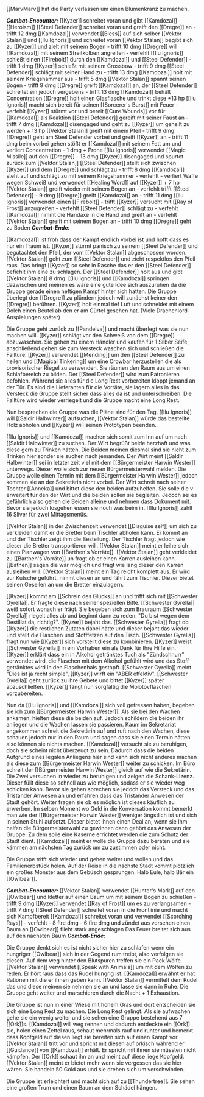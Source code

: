 [[MarvMarv]] hat die Party verlassen um einen Blumenkranz zu machen.

***Combat-Encounter:***
[[Kyzer]] schreitet voran und gibt [[Kamdozal]] [[Heroism]]
[[Steel Defender]] schreitet voran und greift den [[Dregre]] an - trifft 12 dmg
[[Kamdozal]] verwendet [[Bless]] auf sich selber [[Vektor Stalan]] und [[Ilu Ignoris]] und schreitet voran
[[Vektor Stalan]] begibt sich zu [[Kyzer]] und zielt mit seinem Bogen - trifft 10 dmg
[[Dregre]] will [[Kamdozal]] mit seinem Streitkolben angreifen - verfehlt
[[Ilu Ignoris]] schießt einen [[Firebolt]] durch den [[Kamdozal]] und [[Steel Defender]] - trifft 1 dmg
[[Kyzer]] schießt mit seinem Crossbow - trifft 9 dmg
[[Steel Defender]] schlägt mit seiner Hand zu - trifft 13 dmg
[[Kamdozal]] holt mit seinem Kriegshammer aus - trifft 5 dmg
[[Vektor Stalan]] spannt seinen Bogen - trifft 9 dmg
[[Dregre]] greift [[Kamdozal]] an, der [[Steel Defender]] schreitet ein jedoch vergebens - trifft 13 dmg
[[Kamdozal]] behält Concentration
[[Dregre]] holt einen Glasflasche und trinkt diese +13 hp
[[Ilu Ignoris]] macht sich bereit für seinen [[Sorcerer's Burst]] mit Feuer - verfehlt
[[Kyzer]] stürmt vor und bereit [[Cure Wounds]] vor für [[Kamdozal]] als Reaktion
[[Steel Defender]] gereift mit seiner Faust an - trifft 7 dmg
[[Kamdozal]] disengaged und geht zu [[Kyzer]] um geheilt zu werden + 13 hp
[[Vektor Stalan]] greift mit einem Pfeil - trifft 9 dmg
[[Dregre]] geht am Steel Defender vorbei und greift [[Kyzer]] an - trifft 11 dmg
beim vorbei gehen stößt er [[Kamdozal]] mit seinem Fett um und verliert Concentration - 1 dmg + Prone
[[Ilu Ignoris]] verwendet [[Magic Missile]] auf den [[Dregre]] - 13 dmg
[[Kyzer]] disengaged und spurtet zurück zum [[Vektor Stalan]]
[[Steel Defender]] stellt sich zwischen [[Kyzer]] und dem [[Dregre]] und schlägt zu - trifft 8 dmg
[[Kamdozal]] steht auf und schlägt zu mit seinem Kriegshammer - verfehlt - verliert Waffe wegen Schweiß und verwendet [[Healing Word]] auf [[Kyzer]] + 7 hp
[[Vektor Stalan]] greift wieder mit seinem Bogen an - verfehlt
trifft [[Steel Defender]] - 9 dmg
[[Dregre]] greift [[Kamdozal]] an - trifft 11 dmg
[[Ilu Ignoris]] verwendet einen [[Firebolt]] - trifft 
[[Kyzer]] versucht mit [[Ray of Frost]] anzugreifen - verfehlt
[[Steel Defender]] schlägt zu - verfehlt
[[Kamdozal]] nimmt die Handaxe in die Hand und greift an - verfehlt
[[Vektor Stalan]] greift mit seinem Bogen an - trifft 10 dmg
[[Dregre]] geht zu Boden
***Combat-Ende:***

[[Kamdozal]] ist froh dass der Kampf endlich vorbei ist und hofft dass es nur ein Traum ist. [[Kyzer]] stürmt panisch zu seinem [[Steel Defender]] und begutachtet den Pfeil, der vom [[Vektor Stalan]] abgeschossen worden. [[Vektor Stalan]] geht zum [[Steel Defender]] und zieht respektlos den Pfeil raus. Das bringt [[Kyzer]] so sehr in Rasche das er den [[Steel Defender]] befiehlt ihm eine zu schlagen. Der [[Steel Defender]] holt aus und gibt [[Vektor Stalan]] 8 dmg. [[Ilu Ignoris]] und [[Kamdozal]] springen dazwischen und meinen es wäre eine gute Idee sich auszuruhen da die Gruppe gerade einen heftigen Kampf hinter sich hatten. Die Gruppe überlegt den [[Dregre]] zu plündern jedoch will zunächst keiner den [[Dregre]] berühren. [[Kyzer]] holt einmal tief Luft und schneidet mit einem Dolch einen Beutel ab den er am Gürtel gesehen hat. (Viele Drachenlord Anspielungen später)

Die Gruppe geht zurück zu [[Pandelva]] und macht überlegt was sie nun machen will. [[Kyzer]] schlägt vor den Schweiß von dem [[Dregre]] abzuwaschen. Sie gehen zu einem Händler und kaufen für 1 Silber Seife, anschließend gehen sie zum Versteck waschen sich und schließen die Falltüre. [[Kyzer]] verwendet [[Mending]] um den [[Steel Defender]] zu heilen und [[Magical Tinkering]] um eine Crowbar herzustellen die als provisorischer Riegel zu verwenden. Sie räumen den Raum aus um einen Schlafbereich zu bilden. Der [[Steel Defender]] wird zum Patronieren befohlen. Während sie alles für die Long Rest vorbereiten kloppt jemand an der Tür. Es sind die Lieferanten für die Vorräte, sie lagern alles in das Versteck die Gruppe stellt sicher dass alles da ist und unterschreiben. Die Falltüre wird wieder verriegelt und die Gruppe macht eine Long Rest.

Nun besprechen die Gruppe was die Pläne sind für den Tag. [[Ilu Ignoris]] will [[Saldir Halbwinter]] aufsuchen, [[Vektor Stalan]] würde das bestellte Holz abholen und [[Kyzer]] will seinen Prototypen beenden.

[[Ilu Ignoris]] und [[Kamdozal]] machen sich somit zum Inn auf um nach [[Saldir Halbwinter]] zu suchen. Der Wirt begrüßt beide herzhaft und was diese gern zu Trinken hätten. Die Beiden meinen diesmal sind sie nicht zum Trinken hier sonder sie suchen nach jemanden. Der Wirt meint [[Saldir Halbwinter]] sei in letzter zeit viel mit dem [[Bürgermeister Harwin Wester]] unterwegs. Dieser wolle sich zur neuen Bürgermeisterwahl melden. Die Gruppe wolle einen Termin mit dem [[Bürgermeister Harwin Wester]] jedoch kommen sie an der Sekretärin nicht vorbei. Der Wirt schreit nach seiner Tochter [[Anneka]] und bittet diese den beiden aufzuhelfen. Sie solle die v erweitert für den der Wirt und die beiden sollen sie begleiten. Jedoch sei es gefährlich also gehen die Beiden alleine und nehmen dass Dokument mit. Bevor sie jedoch losgehen essen sie noch was beim in. [[Ilu Ignoris]] zahlt 16 Sliver für zwei Mittagsmenüs.

[[Vektor Stalan]] in der Zwischenzeit verwendet [[Disguise self]] um sich zu verkleiden damit er die Bretter beim Tischler abholen kann. Er kommt an und der Tischler zeigt ihm die Bestellung. Der Tischler fragt jedoch wie dieser die Bretter transportieren will. [[Vektor Stalan]] meint er leihe sich einen Planwagen von [[Barthen's Vorräte]]. [[Vektor Stalan]] geht verkleidet zu [[Barthen's Vorräte]] un fragt ob er einen Karren ausleihen kann. [[Bathen]] sagen die wär möglich und fragt wie lang dieser den Karren ausleihen will. [[Vektor Stalan]] meint ein Tag reicht komplett aus. Er wird zur Kutsche geführt, nimmt diesen an und fährt zum Tischler. Dieser bietet seinen Gesellen an um die Bretter einzulagern.

[[Kyzer]] kommt am [[Schrein des Glücks]] an und trifft sich mit [[Schwester Gyrella]]. Er fragte diese nach seiner speziellen Bitte. [[Schwester Gyrella]] weiß sofort wonach er frägt. Sie begeben sich zum Brauraum [[Schwester Gyrella]] riegelt alles ab und beginnt dann zu reden. "Du bist wegen dem Destillat da, richtig?". [[Kyzer]] bejaht das. [[Schwester Gyrella]] fragt ob [[Kyzer]] die restlichen Zutaten dabei hätte und dieser bejaht das wieder und stellt die Flaschen und Stofffetzen auf den Tisch. [[Schwester Gyrella]] fragt nun wie [[Kyzer]] sich vorstellt diese zu kombinieren. [[Kyzer]] weist [[Schwester Gyrella]] in ein Vorhaben ein als Dank für Ihre Hilfe ein. [[Kyzer]] erklärt dass ein in Alkohol getränktes Tuch als "Zündschnurr" verwendet wird, die Flaschen mit dem Alkohol gefühlt wird und das Stoff getränktes wird in den Flaschenhals gestopft. [[Schwester Gyrella]] meint "Dies ist ja recht simple", [[Kyzer]] wirft ein "ABER effektiv". [[Schwester Gyrella]] geht zurück zu ihre Gebete und bittet [[Kyzer]] später abzuschließen. [[Kyzer]] fängt nun sorgfältig die Molotovflaschen vorzubereiten.

Nun da [[Ilu Ignoris]] und [[Kamdozal]] sich voll gefressen haben, begeben sie ich zum [[Bürgermeister Harwin Wester]]. Als sie bei den Wachen ankamen, hielten diese die beiden auf. Jedoch schildern die beiden ihr anliegen und die Wachen lassen sie passieren. Kaum im Sekretariat angekommen schreit die Sekretärin auf und ruft nach den Wachen, diese schauen jedoch nur in den Raum und sagen dass sie einen Termin hätten also können sie nichts machen. [[Kamdozal]] versucht sie zu beruhigen, doch sie scheint nicht überzeugt zu sein. Dadurch dass die beiden Aufgrund eines legalen Anliegens hier sind kann sich nicht anderes machen als diese zum [[Bürgermeister Harwin Wester]] weiter zu schicken. Im Büro schreit der [[Bürgermeister Harwin Wester]] gleich auf wie die Sekretärin. Die Zwei versuchen in wieder zu beruhigen und zeigen die Schank-Lizenz. Dieser füllt diese so schnell aus wie möglich, sodass er sie wieder weg schicken kann.
Bevor sie gehen sprechen sie jedoch das Versteck und das Tristander Anwesen an und erfahren dass das Tristander Anwesen der Stadt gehört. Weiter fragen sie ob es möglich ist dieses käuflich zu erwerben. Im selben Moment wo Geld in die Konversation kommt bemerkt man wie der [[Bürgermeister Harwin Wester]] weniger ängstlich ist und sich in seinen Stuhl aufsetzt. Dieser bietet ihnen einen Deal an, wenn sie Ihm helfen die Bürgermeisterwahl zu gewinnen dann gehört das Anwesen der Gruppe. Zu dem solle eine Kaserne errichtet werden die zum Schutz der Stadt dient. [[Kamdozal]] meint er wolle die Gruppe dazu beraten und sie kämmen am nächsten Tag zurück um zu zustimmen oder nicht.

Die Gruppe trifft sich wieder und gehen weiter und wollen und das Familienerbstück holen. Auf der Reise in die nächste Stadt kommt plötzlich ein großes Monster aus dem Gebüsch gesprungen. Halb Eule, halb Bär ein [[Owlbear]].

***Combat-Encounter:***
[[Vektor Stalan]] verwendet [[Hunter's Mark]] auf den [[Owlbear]] und kletter auf einen Baum um mit seinem Bogen zu schießen - trifft 9 dmg
[[Kyzer]] verwendet [[Ray of Frost]] um es zu verlangsamen - trifft 7 dmg
[[Steel Defender]] schreitet voran in die Frontlinie und macht sich Kampfbereit
[[Kamdozal]] schreitet voran und verwendet [[Scorching Rays]] - verfehlt - 8 fire dmg - 6 fire dmg
und zündet aus versehen einen Baum an
[[Owlbear]] flieht stark angeschlagen
Das Feuer breitet sich aus auf den nächsten Baum
***Combat-Ende:***

Die Gruppe denkt sich es ist nicht sicher hier zu schlafen wenn ein hungriger [[Owlbear]] sich in der Gegend rum treibt, also verfolgen sie diesen. Auf dem weg hinter den Blutspuren treffen sie ein Pack Wölfe. [[Vektor Stalan]] verwendet [[Speak with Animals]] um mit dem Wölfen zu reden. Er hört raus dass das Rudel hungrig ist. [[Kamdozal]] erwähnt er hat Rationen mit die er ihnen geben kann. [[Vektor Stalan]] vermittelt dem Rudel das und diese meinen sie nehmen sie an und lasse sie dann in Ruhe. Die Gruppe geht weiter und marschieren durch die Nacht + 1 Exhaustion.

Die Gruppe ist nun in einer Wiese mit hohem Gras und dort entscheiden sie sich eine Long Rest zu machen. Die Long Rest gelingt. Als sie aufwachen gehe sie ein wenig weiter und sie sehen eine Gruppe bestehend aus 7 [[Ork]]s. [[Kamdozal]] will weg rennen und dadurch entdeckte ein [[Ork]] sie, holen einen Zettel raus, schaut mehrmals rauf und runter und bemerkt dass Kopfgeld auf diesen liegt sie bereiten sich auf einen Kampf vor. [[Vektor Stalan]] tritt vor und spricht mit diesen auf orkisch während er [[Guidance]] von [[Kamdozal]] erhält. Er spricht mit ihnen sie müssten nicht kämpfen. Der [[Ork]] schaut ihn an und meint auf diese liege Kopfgeld. [[Vektor Stalan]] meint er bietet mehr wenn sie vergessen das sie hier wären. Sie handeln 50 Gold aus und sie drehen sich um verschwinden.

Die Gruppe ist erleichtert und macht sich auf zu [[Thundertree]]. Sie sehen eine großen Trum und einen Baum an dem Schädel hängen.